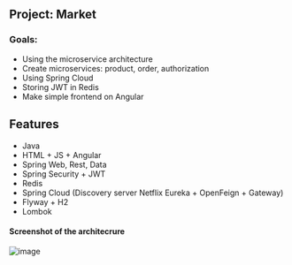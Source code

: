 ## Project: Market
### Goals:
- Using the microservice architecture
- Сreate microservices: product, order, authorization
- Using Spring Cloud
- Storing JWT in Redis
- Make simple frontend on Angular

## Features
- Java
- HTML + JS + Angular
- Spring Web, Rest, Data
- Spring Security + JWT
- Redis
- Spring Cloud (Discovery server Netflix Eureka + OpenFeign + Gateway)
- Flyway + H2
- Lombok


#### Screenshot of the architecrure
![image](https://user-images.githubusercontent.com/51756264/120798356-e9271500-c545-11eb-98f2-7f184b1759c9.png)
